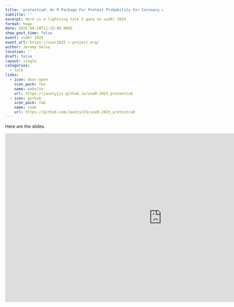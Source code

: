 ```yaml
---
title: 'pretestcad: An R Package For Pretest Probability For Coronary Artery Disease'
subtitle: ''
excerpt: Here is a lightning talk I gave on useR! 2025
format: hugo
date: 2025-08-10T11:15:00.000Z
show_post_time: false
event: useR! 2025
event_url: https://user2025.r-project.org/
author: Jeremy Selva
location: ''
draft: false
layout: single
categories:
  - talk
links:
  - icon: door-open
    icon_pack: fas
    name: website
    url: https://jauntyjjs.github.io/useR-2025_pretestcad
  - icon: github
    icon_pack: fab
    name: code
    url: https://github.com/JauntyJJS/useR-2025_pretestcad
---
```



Here are the slides.

<iframe width="1000" height="540" src="https://jauntyjjs.github.io/useR-2025_pretestcad" frameborder="0" allowfullscreen>
</iframe>
